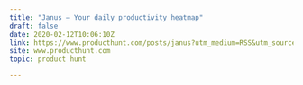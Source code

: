 ```yaml
---
title: "Janus — Your daily productivity heatmap"
draft: false
date: 2020-02-12T10:06:10Z
link: https://www.producthunt.com/posts/janus?utm_medium=RSS&utm_source=hune
site: www.producthunt.com
topic: product hunt  

---
```

